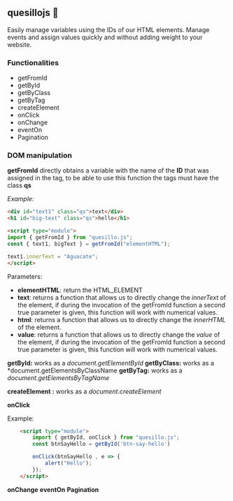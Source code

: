 ## quesillojs 🌯

Easily manage variables using the IDs of our HTML elements.
Manage events and assign values quickly and without adding weight to your website.

### Functionalities

 - getFromId 
 - getById 
 - getByClass 
 - getByTag 
 - createElement 
 - onClick 
 - onChange 
 - eventOn 
 - Pagination 


### DOM manipulation

**getFromId**
directly obtains a variable with the name of the **ID** that was assigned in the tag, to be able to use this function the tags must have the class **qs**

*Example:*

```html
<div id="text1" class="qs">text</div>
<h1 id="big-text" class="qs">hello</h1>

<script type="module">
import { getFromId } from "quesillo.js";
const { text1, bigText } = getFromId("elementHTML");

text1.innerText = "Aguacate";
</script>
```
Parameters:

 - **elementHTML**: return the HTML_ELEMENT
 - **text**: returns a function that allows us to directly change the *innerText* of the element, if during the invocation of the getFromId function a second true parameter is given, this function will work with numerical values.
 - **html**: returns a function that allows us to directly change the *innerHTML* of the element.
 - **value**: returns a function that allows us to directly change the *value* of the element, if during the invocation of the getFromId function a second true parameter is given, this function will work with numerical values.



**getById:** works as a *document.getElementById*
**getByClass:** works as a *document.getElementsByClassName
**getByTag:** works as a *document.getElementsByTagName*

**createElement :** works as a *document.createElement*

**onClick** 

Example:

```html
    <script type="module">
        import { getById, onClick } from "quesillo.js";
        const btnSayHello = getById('btn-say-hello')

        onClick(btnSayHello , e => {
            alert("Hello");
        });
    </script>
```

**onChange** 
**eventOn** 
**Pagination** 
